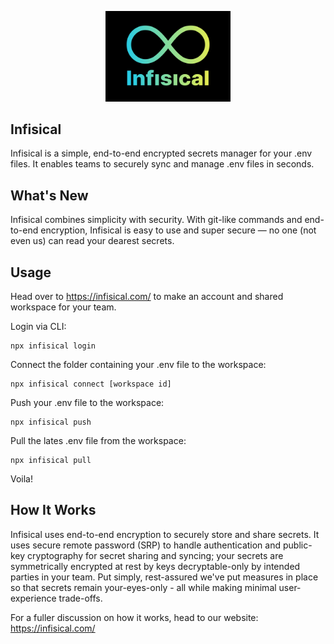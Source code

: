 <p align="center">
    <img src="img/logo.png" alt="drawing" width="200"/>
<p>

## Infisical

Infisical is a simple, end-to-end encrypted secrets manager for your .env files. It enables teams to securely sync and manage .env files in seconds.

## What's New

Infisical combines simplicity with security. With git-like commands and end-to-end encryption, Infisical is easy to use and super secure — no one (not even us) can read your dearest secrets.

## Usage

Head over to https://infisical.com/ to make an account and shared workspace for your team.

Login via CLI:

```
npx infisical login
```

Connect the folder containing your .env file to the workspace:

```
npx infisical connect [workspace id]
```

Push your .env file to the workspace:

```
npx infisical push
```

Pull the lates .env file from the workspace:

```
npx infisical pull
```

Voila!

## How It Works

Infisical uses end-to-end encryption to securely store and share secrets. It uses secure remote password (SRP) to handle authentication and public-key cryptography for secret sharing and syncing; your secrets are symmetrically encrypted at rest by keys decryptable-only by intended parties in your team. Put simply, rest-assured we've put measures in place so that secrets remain your-eyes-only - all while making minimal user-experience trade-offs.

For a fuller discussion on how it works, head to our website: https://infisical.com/ 
